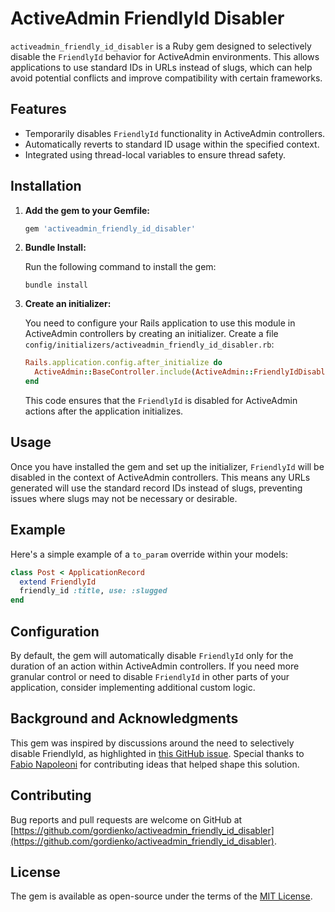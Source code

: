 # ActiveAdmin FriendlyId Disabler

`activeadmin_friendly_id_disabler` is a Ruby gem designed to selectively disable the `FriendlyId` behavior for ActiveAdmin environments.
This allows applications to use standard IDs in URLs instead of slugs, which can help avoid potential conflicts and improve compatibility with certain frameworks.

## Features

- Temporarily disables `FriendlyId` functionality in ActiveAdmin controllers.
- Automatically reverts to standard ID usage within the specified context.
- Integrated using thread-local variables to ensure thread safety.

## Installation

1. **Add the gem to your Gemfile:**

   ```ruby
   gem 'activeadmin_friendly_id_disabler'

   ```

2. **Bundle Install:**

   Run the following command to install the gem:

   ```shell
   bundle install

   ```

3. **Create an initializer:**

   You need to configure your Rails application to use this module in ActiveAdmin controllers by creating an initializer. Create a file `config/initializers/activeadmin_friendly_id_disabler.rb`:

   ```ruby
   Rails.application.config.after_initialize do
     ActiveAdmin::BaseController.include(ActiveAdmin::FriendlyIdDisabler)
   end

   ```

   This code ensures that the `FriendlyId` is disabled for ActiveAdmin actions after the application initializes.

## Usage

Once you have installed the gem and set up the initializer, `FriendlyId` will be disabled in the context of ActiveAdmin controllers. This means any URLs generated will use the standard record IDs instead of slugs, preventing issues where slugs may not be necessary or desirable.

## Example

Here's a simple example of a `to_param` override within your models:

```ruby
class Post < ApplicationRecord
  extend FriendlyId
  friendly_id :title, use: :slugged
end

```

## Configuration

By default, the gem will automatically disable `FriendlyId` only for the duration of an action within ActiveAdmin controllers. If you need more granular control or need to disable `FriendlyId` in other parts of your application, consider implementing additional custom logic.

## Background and Acknowledgments

This gem was inspired by discussions around the need to selectively disable FriendlyId, as highlighted in [this GitHub issue](https://github.com/norman/friendly_id/issues/691). Special thanks to [Fabio Napoleoni](https://github.com/fabn) for contributing ideas that helped shape this solution.

## Contributing

Bug reports and pull requests are welcome on GitHub at [https://github.com/gordienko/activeadmin_friendly_id_disabler](https://github.com/gordienko/activeadmin_friendly_id_disabler).

## License

The gem is available as open-source under the terms of the [MIT License](https://opensource.org/licenses/MIT).